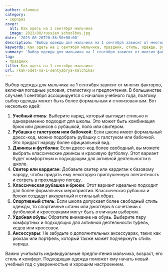 ```yaml
---
author: olomouc
category:
- сюрприз
cover:
  alt: Как одеть на 1 сентября мальчика
  image: 2023/08/russian_schoolboy.jpg
date: '2023-08-26T20:36:50+00:00'
description: 'Выбор одежды для мальчика на 1 сентября зависит от многих факторов, включая погодные условия, стилистику и предпочтения. В большинстве случаев 1 сентября...'
keywords: Как одеть на 1 сентября мальчика, праздник, стиль, одежды, рубашка, выбор, мальчика, сентября, предпочтения, учебный, выберите, который, подходит, это, галстуком, бабочкой, школа
summary: 'Выбор одежды для мальчика на 1 сентября зависит от многих факторов, включая погодные условия, стилистику и предпочтения. В большинстве случаев 1 сентября...'
tag:
- праздник
title: Как одеть на 1 сентября мальчика
url: /kak-odet-na-1-sentyabrya-malchika/
---
```


Выбор одежды для мальчика на 1 сентября зависит от многих факторов, включая погодные условия, стилистику и предпочтения. В большинстве случаев 1 сентября ассоциируется с началом учебного года, поэтому выбор одежды может быть более формальным и стилизованным. Вот несколько идей:

1. **Учебный стиль**: Выберите наряд, который выглядит стильно и одновременно подходит для школы. Это может быть комбинация брюк или джинсов с рубашкой, поло или свитером.
1. **Рубашка с галстуком или бабочкой**: Если школа имеет формальный дресс-код, можно подобрать рубашку с галстуком или бабочкой. Это придаст наряду более официальный вид.
1. **Джинсы и футболка**: Если дресс-код более свободный, вы можете выбрать классические джинсы и красивую футболку. Этот вариант будет комфортным и подходящим для активной деятельности в школе.
1. **Свитер или кардиган**: Добавьте свитер или кардиган к базовому наряду, чтобы придать ему некоторую приглушенную элегантность и согреть в прохладную погоду.
1. **Классическая рубашка и брюки**: Этот вариант идеально подходит для более формальных мероприятий. Классическая рубашка и брюки создадут аккуратный и стильный образ.
1. **Спортивный стиль**: Если школа допускает более свободный стиль одежды, то спортивные штаны или джоггеры в сочетании с футболкой и кроссовками могут быть отличным выбором.
1. **Удобная обувь**: Обратите внимание на обувь. Выберите пару комфортных и подходящих для активной деятельности туфель, кедов или кроссовок.
1. **Аксессуары**: Не забудьте о дополнительных аксессуарах, таких как рюкзак или портфель, который также может подчеркнуть стиль наряда.

Важно учитывать индивидуальные предпочтения мальчика, возраст, его стиль и комфорт. Подходящая одежда поможет ему начать новый учебный год с уверенностью и хорошим настроением.